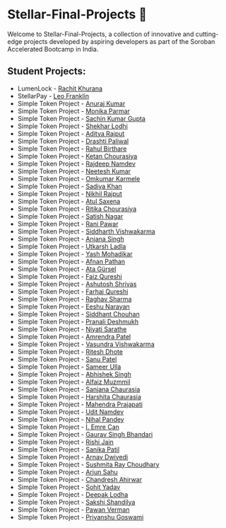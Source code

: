 # Stellar-Final-Projects 🌌

Welcome to Stellar-Final-Projects, a collection of innovative and cutting-edge projects developed by aspiring developers as part of the Soroban Accelerated Bootcamp in India. 

## Student Projects:

- LumenLock - [Rachit Khurana](https://github.com/notnotrachit/lumenlock)
- StellarPay - [Leo Franklin](https://github.com/LeoFranklin015/StellarPay)
- Simple Token Project - [Anuraj Kumar](https://github.com/anurajkumarchaurasiya/blockchain)
- Simple Token Project - [Monika Parmar](https://github.com/monika000000111111111/bgi1)
- Simple Token Project - [Sachin Kumar Gupta](https://github.com/0506CS201036/BLOCKCHAIN_BOOTCAMP)
- Simple Token Project - [Shekhar Lodhi](https://github.com/Shekharlodhi/soroban-birt)
- Simple Token Project - [Aditya Rajput](https://github.com/Aditya-cmd69/soroban_birts)
- Simple Token Project - [Drashti Paliwal](https://github.com/drashjumbo/soroban-birts)
- Simple Token Project - [Rahul Birthare](https://github.com/rahulbirthare/soroban_BansL)
- Simple Token Project - [Ketan Chourasiya](https://github.com/ketanchourasiya1/Bansal-)
- Simple Token Project - [Rajdeep Namdev](https://github.com/RajdeepNamdev018/Soroban_Birts)
- Simple Token Project - [Neetesh Kumar](https://github.com/Neetesh17/steller_birts7)
- Simple Token Project - [Omkumar Karmele](https://github.com/omkarmele10/Stellar-Birts_1)
- Simple Token Project - [Sadiya Khan](https://github.com/sadiyakhan2004/Risein-Final-Project)
- Simple Token Project - [Nikhil Rajput](https://github.com/nikhilrajput15/soroban-bansal)
- Simple Token Project - [Atul Saxena](https://github.com/Atul-Saxena/soroban-Birts) 
- Simple Token Project - [Ritika Chourasiya](https://github.com/riti46/soroban-Birts)
- Simple Token Project - [Satish Nagar](https://github.com/Satish-Nagar/my-first)
- Simple Token Project - [Rani Pawar](https://github.com/ranipawar7777/ranipawar0077birt--college)
- Simple Token Project - [Siddharth Vishwakarma](https://github.com/Siddharthvish07/soroban)
- Simple Token Project - [Anjana Singh](https://github.com/anjanasingh2003/soroban_1)
- Simple Token Project - [Utkarsh Ladla](https://github.com/utkarsh-ladla/Soroban-Final-Project)
- Simple Token Project - [Yash Mohadikar](https://github.com/Yashx073/Risein-Yash)
- Simple Token Project - [Afnan Pathan](https://github.com/Afnanpathan2004/Risen_Afnan)
- Simple Token Project - [Ata Gürsel](https://github.com/ATAGRSL/contract)
- Simple Token Project - [Faiz Qureshi](https://github.com/FaizQureshi17/faizqureshibootcampfinalcase)
- Simple Token Project - [Ashutosh Shrivas](https://github.com/Ashutosh123098/Ashubansal)
- Simple Token Project - [Farhaj Qureshi](https://github.com/Farhajqureshi/FarhajQureshi-Bootcamp-finalCase)
- Simple Token Project - [Raghav Sharma](https://github.com/RaghavDandotiya/soroban_Birts)
- Simple Token Project - [Eeshu Narayan](https://github.com/eeshunarayan15/Soroban)
- Simple Token Project - [Siddhant Chouhan](https://github.com/siddhantchouhan1/sorobanbirt)
- Simple Token Project - [Pranali Deshmukh](https://github.com/Pranalideshmukh09/soroban_Birt_)
- Simple Token Project - [Niyati Sarathe](https://github.com/niyati-sarathe/soroban)
- Simple Token Project - [Amrendra Patel](https://github.com/Amrendra0/soroban-Birts)
- Simple Token Project - [Vasundra Vishwakarma](https://github.com/burj-khalifa/Solomon-Risein)
- Simple Token Project - [Ritesh Dhote](https://github.com/robotritesh/web3-birt)
- Simple Token Project - [Sanu Patel](https://github.com/sanupatel9229/soroban_birt_)
- Simple Token Project - [Sameer Ulla](https://github.com/sameerpathan91/soroban-Birt)
- Simple Token Project - [Abhishek Singh](https://github.com/abhii-coder/soroban)
- Simple Token Project - [Alfaiz Muzmmil](https://github.com/Alfu378/solo--bansal)
- Simple Token Project - [Sanjana Chaurasia](https://github.com/sanjnachaurasia/solo)
- Simple Token Project - [Harshita Chaurasia](https://github.com/HarshitaChaurasiaa/Soroban_Bansal)
- Simple Token Project - [Mahendra Prajapati](https://github.com/Mahendra9131/Mahendra-Prajapati1)
- Simple Token Project - [Udit Namdev](https://github.com/coderudit2003/uditbirt)
- Simple Token Project - [Nihal Pandey](https://github.com/Nihal-Pandey-2302/Final_Project)
- Simple Token Project - [İ. Emre Can](https://github.com/xKaramizah/Risein_Soroban_Bootcamp)
- Simple Token Project - [Gaurav Singh Bhandari](https://github.com/Gaurav7192/soroban-Birts)
- Simple Token Project - [Rishi Jain](https://github.com/rishihjain/Soroban-Accelerated-Bootcamp-in-India-Final-Project)
- Simple Token Project - [Sanika Patil](https://github.com/sanikapatil06/Sanika-RiseIn)
- Simple Token Project - [Arnav Dwivedi](https://github.com/arnav-1208/soroban-Birts)
- Simple Token Project - [Sushmita Ray Choudhary](https://github.com/sushcancode/Soroban_Birts)
- Simple Token Project - [Arjun Sahu](https://github.com/arjunsahu001/sotroban_bansal)
- Simple Token Project - [Chandresh Ahirwar](https://github.com/chandresh9399/birt)
- Simple Token Project - [Sohit Yadav](https://github.com/sohitydv/SOROBAN)
- Simple Token Project - [Deepak Lodha](https://github.com/deepaklodha532/contractrust)
- Simple Token Project - [Sakshi Shandilya](https://github.com/sakshishandilya123/soroban_birt_)
- Simple Token Project - [Pawan Verman](https://github.com/pawanverman393/soroban-3)
- Simple Token Project - [Priyanshu Goswami](https://github.com/Prince32277/bgi2)


